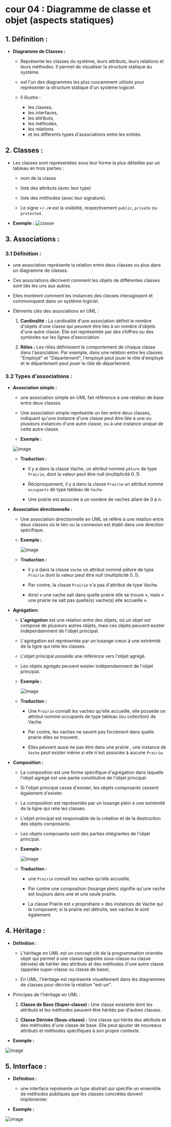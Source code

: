 # cour 04 : **Diagramme de classe et objet (aspects statiques)**


## 1. **Définition :**

- **Diagramme de Classes :** 
    
    - Représente les classes du système, leurs attributs, leurs relations et leurs méthodes. Il permet de visualiser la structure statique du système.

    -  est l'un des diagrammes les plus couramment utilisés pour représenter la structure statique d'un système logiciel. 
    
    - Il illustre : 
        * les classes, 
        * les interfaces, 
        * les attributs, 
        * les méthodes, 
        * les relations 
        * et les différents types d'associations entre les entités.

## 2. **Classes :**

- Les classes sont représentées sous leur forme la plus détaillée par un tableau en trois parties :

    - nom de la classe
    
    - liste des attributs (avec leur type)
    
    - liste des méthodes (avec leur signature).
    
    - Le signe ``+/-/#``  est la visibilité, respectivement ``public``, ``private`` ou ``protected``. 


- **Exemple :**
![classe](images/classe.png)


## 3. **Associations :**


### 3.1 Définition : 

- une association représente la relation entre deux classes ou plus dans un diagramme de classes. 

- Ces associations décrivent comment les objets de différentes classes sont liés les uns aux autres. 

- Elles montrent comment les instances des classes interagissent et communiquent dans un système logiciel.


- Éléments clés des associations en UML :

    1. **Cardinalité :** La cardinalité d'une association définit le nombre d'objets d'une classe qui peuvent être liés à un nombre d'objets d'une autre classe. Elle est représentée par des chiffres ou des symboles sur les lignes d'association.


    2. **Rôles :** Les rôles définissent le comportement de chaque classe dans l'association. Par exemple, dans une relation entre les classes "Employé" et "Département", l'employé peut jouer le rôle d'employé et le département peut jouer le rôle de département.

### 3.2 Types d'associations :


- **Association simple :**

    - une association simple en UML fait référence à une relation de base entre deux classes. 

    - Une association simple représente un lien entre deux classes, indiquant qu'une instance d'une classe peut être liée à une ou plusieurs instances d'une autre classe, ou à une instance unique de cette autre classe.

    - **Exemple :**

    ![image](images/ass_simple.png)

    - **Traduction :**
        
        - Il y a dans la classe Vache, un attribut nommé ``pâture`` de type ``Prairie``, dont la valeur peut être null (multiplicité 0..1). 
        
        - Réciproquement, il y a  dans la classe ``Prairie``  un attribut nommé ``occupants`` de type tableau de ``Vache`` .
        
        - Une prairie est associée à un nombre de vaches allant de 0 à n.

- **Association directionnelle :**

    - Une association directionnelle en UML se réfère à une relation entre deux classes où le lien ou la connexion est établi dans une direction spécifique. 

    - **Exemple :**

        ![image](images/ass_direc.png)
    
    - **Traduction :**

        - Il y a dans la classe ``Vache``  un attribut nommé pâture de type ``Prairie``  dont la valeur peut être null (multiplicité 0..1).
        
        - Par contre, la classe ``Prairie`` n'a pas d'attribut de type Vache. 
        
        - Ainsi  « une vache sait dans quelle prairie elle se trouve », mais « une prairie ne sait pas quelle(s) vache(s) elle accueille ».

    
 
- **Agrégation:**

    - **L'agrégation** est une relation  entre des objets, où un objet est composé de plusieurs autres objets, mais ces objets peuvent exister indépendamment de l'objet principal. 
    
    - L'agrégation est représentée par un losange creux à une extrémité de la ligne qui relie les classes.

    - L'objet principal possède une référence vers l'objet agrégé.
    
    - Les objets agrégés peuvent exister indépendamment de l'objet principal.


    - **Exemple :**

        ![image](images/ass_agrégation.png)


    - **Traduction :**

        - Une ``Prairie`` connaît les vaches qu'elle accueille, elle possède un attribut nommé occupants de type tableau (ou collection) de Vache. 

        - Par contre, les vaches ne savent pas forcément dans quelle prairie elles se trouvent. 

        - Elles peuvent aussi ne pas être dans une prairie , une instance de ``Vache`` peut exister même si elle n'est associée à aucune ``Prairie``.


- **Composition :**

    - La composition est une forme spécifique d'agrégation dans laquelle l'objet agrégé est une partie constitutive de l'objet principal. 
    
    - Si l'objet principal cesse d'exister, les objets composants cessent également d'exister.
    
    - La composition est représentée par un losange plein à une extrémité de la ligne qui relie les classes.

    - L'objet principal est responsable de la création et de la destruction des objets composants.
    
    - Les objets composants sont des parties intégrantes de l'objet principal.


    - **Exemple :**

        ![image](images/ass_composition.png)

    - **Traduction :**

        - une ``Prairie`` connaît les vaches qu'elle accueille. 
        
        - Par contre une composition (losange plein) signifie qu'une vache est toujours dans une et une seule prairie. 
        
        - La classe Prairie est « propriétaire » des instances de Vache qui la composent; si la prairie est détruite, ses vaches le sont également.




## 4. **Héritage :**

- **Définition :**

    - L'héritage en UML est un concept clé de la programmation orientée objet qui permet à une classe (appelée sous-classe ou classe dérivée) de hériter des attributs et des méthodes d'une autre classe (appelée super-classe ou classe de base). 

    - En UML, l'héritage est représenté visuellement dans les diagrammes de classes pour décrire la relation "est-un".


- Principes de l'héritage en UML :

    1. **Classe de Base (Super-classe) :** Une classe existante dont les attributs et les méthodes peuvent être hérités par d'autres classes.
    
    2. **Classe Dérivée (Sous-classe) :** Une classe qui hérite des attributs et des méthodes d'une classe de base. Elle peut ajouter de nouveaux attributs et méthodes spécifiques à son propre contexte.

- **Exemple :**

![image](images/héritage.png)





## 5. **Interface :**


- **Définition :**

    - une interface représente un type abstrait qui spécifie un ensemble de méthodes publiques que les classes concrètes doivent implémenter. 


- **Exemple :**

![image](images/interface.png)



























